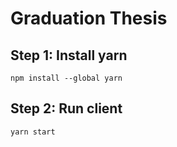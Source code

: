 # Graduation Thesis
## Step 1: Install yarn
```
npm install --global yarn
```
## Step 2: Run client
```
yarn start
```
